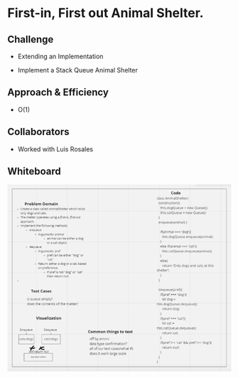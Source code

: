 # First-in, First out Animal Shelter.

## Challenge

- Extending an Implementation

- Implement a Stack Queue Animal Shelter

## Approach & Efficiency

- O(1)

## Collaborators

- Worked with Luis Rosales

## Whiteboard

![](./img/animal-shelter.png)
